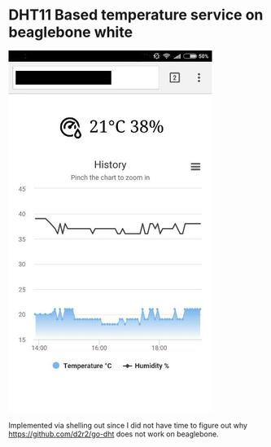 # DHT11 Based temperature service on beaglebone white

![screenshot](https://raw.githubusercontent.com/Gonzih/temperature-service/master/screenshot.jpg)

Implemented via shelling out since I did not have time to figure out why https://github.com/d2r2/go-dht does not work on beaglebone.
